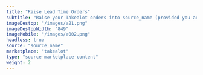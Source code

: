 ```yaml
---
title: "Raise Lead Time Orders"
subtitle: "Raise your Takealot orders into source_name (provided you are only doing lead time orders)."
imageDestop: "/images/a21.png"
imageDestopWidth: "849"
imageMobile: "/images/a002.png"
headless: true
source: "source_name"
marketplace: "takealot"
type: "source-marketplace-content"
weight: 2
---
```

